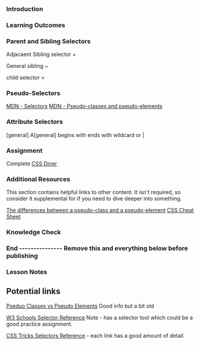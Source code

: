 ### Introduction

### Learning Outcomes

### Parent and Sibling Selectors

Adjacaent Sibling selector +

General sibling ~

child selector >

### Pseudo-Selectors

[MDN - Selectors](https://developer.mozilla.org/en-US/docs/Learn/CSS/Building_blocks/Selectors)
[MDN - Pseudo-classes and pseudo-elements](https://developer.mozilla.org/en-US/docs/Learn/CSS/Building_blocks/Selectors/Pseudo-classes_and_pseudo-elements)

### Attribute Selectors

[general]
A[general]
begins with
ends with
wildcard
or |

### Assignment

Complete [CSS Diner](https://flukeout.github.io/)

### Additional Resources

This section contains helpful links to other content. It isn't required, so consider it supplemental for if you need to dive deeper into something.

[The differences between a pseudo-class and a pseudo-element](https://stackoverflow.com/questions/8069973/what-is-the-difference-between-a-pseudo-class-and-a-pseudo-element-in-css)
[CSS Cheat Sheet](https://websitesetup.org/wp-content/uploads/2019/11/wsu-css-cheat-sheet-gdocs.pdf)

### Knowledge Check

### End --------------- Remove this and everything below before publishing

### Lesson Notes

## Potential links

[Pseduo Classes vs Pseudo Elements](https://www.growingwiththeweb.com/2012/08/pseudo-classes-vs-pseudo-elements.html) Good info but a bit old

[W3 Schools Selector Reference](https://www.w3schools.com/cssref/css_selectors.asp)
Note - has a selector tool which could be a good practice assignment.

[CSS Tricks Selectors Reference](https://css-tricks.com/almanac/selectors/) - each link has a good amount of detail
